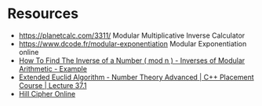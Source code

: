 # Resources
* https://planetcalc.com/3311/ Modular Multiplicative Inverse Calculator
* https://www.dcode.fr/modular-exponentiation Modular Exponentiation online
* [How To Find The Inverse of a Number ( mod n ) - Inverses of Modular Arithmetic - Example](https://www.youtube.com/watch?v=shaQZg8bqUM&ab_channel=LearnMathTutorials)
* [Extended Euclid Algorithm - Number Theory Advanced | C++ Placement Course | Lecture 37.1](https://www.youtube.com/watch?v=0oP6XLTI2tY&ab_channel=ApnaCollege)
* [Hill Cipher Online](https://www.dcode.fr/hill-cipher)
